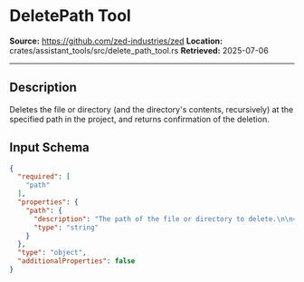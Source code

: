# DeletePath Tool

**Source:** https://github.com/zed-industries/zed
**Location:** crates/assistant_tools/src/delete_path_tool.rs
**Retrieved:** 2025-07-06

---

## Description

Deletes the file or directory (and the directory's contents, recursively) at the specified path in the project, and returns confirmation of the deletion.

## Input Schema

```json
{
  "required": [
    "path"
  ],
  "properties": {
    "path": {
      "description": "The path of the file or directory to delete.\n\n<example>\nIf the project has the following files:\n\n- directory1/a/something.txt\n- directory2/a/things.txt\n- directory3/a/other.txt\n\nYou can delete the first file by providing a path of \"directory1/a/something.txt\"\n</example>",
      "type": "string"
    }
  },
  "type": "object",
  "additionalProperties": false
}
```